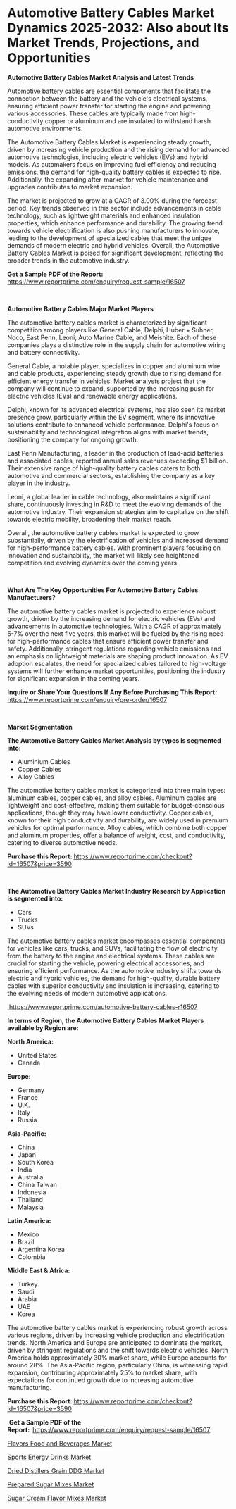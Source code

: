 <p><h1>Automotive Battery Cables Market Dynamics 2025-2032: Also about Its Market Trends, Projections, and Opportunities</h1></p><p><strong>Automotive Battery Cables Market Analysis and Latest Trends</strong></p>
<p><p>Automotive battery cables are essential components that facilitate the connection between the battery and the vehicle's electrical systems, ensuring efficient power transfer for starting the engine and powering various accessories. These cables are typically made from high-conductivity copper or aluminum and are insulated to withstand harsh automotive environments.</p><p>The Automotive Battery Cables Market is experiencing steady growth, driven by increasing vehicle production and the rising demand for advanced automotive technologies, including electric vehicles (EVs) and hybrid models. As automakers focus on improving fuel efficiency and reducing emissions, the demand for high-quality battery cables is expected to rise. Additionally, the expanding after-market for vehicle maintenance and upgrades contributes to market expansion.</p><p>The market is projected to grow at a CAGR of 3.00% during the forecast period. Key trends observed in this sector include advancements in cable technology, such as lightweight materials and enhanced insulation properties, which enhance performance and durability. The growing trend towards vehicle electrification is also pushing manufacturers to innovate, leading to the development of specialized cables that meet the unique demands of modern electric and hybrid vehicles. Overall, the Automotive Battery Cables Market is poised for significant development, reflecting the broader trends in the automotive industry.</p></p>
<p><strong>Get a Sample PDF of the Report:&nbsp;</strong> <a href="https://www.reportprime.com/enquiry/request-sample/16507?utm_campaign=3094&utm_medium=2&utm_source=Github&utm_content=ia&utm_term=17032025&utm_id=automotive-battery-cables">https://www.reportprime.com/enquiry/request-sample/16507</a></p>
<p>&nbsp;</p>
<p><strong>Automotive Battery Cables Major Market Players</strong></p>
<p><p>The automotive battery cables market is characterized by significant competition among players like General Cable, Delphi, Huber + Suhner, Noco, East Penn, Leoni, Auto Marine Cable, and Meishite. Each of these companies plays a distinctive role in the supply chain for automotive wiring and battery connectivity.</p><p>General Cable, a notable player, specializes in copper and aluminum wire and cable products, experiencing steady growth due to rising demand for efficient energy transfer in vehicles. Market analysts project that the company will continue to expand, supported by the increasing push for electric vehicles (EVs) and renewable energy applications.</p><p>Delphi, known for its advanced electrical systems, has also seen its market presence grow, particularly within the EV segment, where its innovative solutions contribute to enhanced vehicle performance. Delphi's focus on sustainability and technological integration aligns with market trends, positioning the company for ongoing growth.</p><p>East Penn Manufacturing, a leader in the production of lead-acid batteries and associated cables, reported annual sales revenues exceeding $1 billion. Their extensive range of high-quality battery cables caters to both automotive and commercial sectors, establishing the company as a key player in the industry.</p><p>Leoni, a global leader in cable technology, also maintains a significant share, continuously investing in R&D to meet the evolving demands of the automotive industry. Their expansion strategies aim to capitalize on the shift towards electric mobility, broadening their market reach.</p><p>Overall, the automotive battery cables market is expected to grow substantially, driven by the electrification of vehicles and increased demand for high-performance battery cables. With prominent players focusing on innovation and sustainability, the market will likely see heightened competition and evolving dynamics over the coming years.</p></p>
<p>&nbsp;</p>
<p><strong>What Are The Key Opportunities For Automotive Battery Cables Manufacturers?</strong></p>
<p><p>The automotive battery cables market is projected to experience robust growth, driven by the increasing demand for electric vehicles (EVs) and advancements in automotive technologies. With a CAGR of approximately 5-7% over the next five years, this market will be fueled by the rising need for high-performance cables that ensure efficient power transfer and safety. Additionally, stringent regulations regarding vehicle emissions and an emphasis on lightweight materials are shaping product innovation. As EV adoption escalates, the need for specialized cables tailored to high-voltage systems will further enhance market opportunities, positioning the industry for significant expansion in the coming years.</p></p>
<p><strong>Inquire or Share Your Questions If Any Before Purchasing This Report:</strong> <a href="https://www.reportprime.com/enquiry/pre-order/16507?utm_campaign=3094&utm_medium=2&utm_source=Github&utm_content=ia&utm_term=17032025&utm_id=automotive-battery-cables">https://www.reportprime.com/enquiry/pre-order/16507</a></p>
<p>&nbsp;</p>
<p><strong>Market Segmentation</strong></p>
<p><strong>The Automotive Battery Cables Market Analysis by types is segmented into:</strong></p>
<p><ul><li>Aluminium Cables</li><li>Copper Cables</li><li>Alloy Cables</li></ul></p>
<p><p>The automotive battery cables market is categorized into three main types: aluminum cables, copper cables, and alloy cables. Aluminum cables are lightweight and cost-effective, making them suitable for budget-conscious applications, though they may have lower conductivity. Copper cables, known for their high conductivity and durability, are widely used in premium vehicles for optimal performance. Alloy cables, which combine both copper and aluminum properties, offer a balance of weight, cost, and conductivity, catering to diverse automotive needs.</p></p>
<p><strong>Purchase this Report:&nbsp;</strong><a href="https://www.reportprime.com/checkout?id=16507&price=3590&utm_campaign=3094&utm_medium=2&utm_source=Github&utm_content=ia&utm_term=17032025&utm_id=automotive-battery-cables">https://www.reportprime.com/checkout?id=16507&price=3590</a></p>
<p>&nbsp;</p>
<p><strong>The Automotive Battery Cables Market Industry Research by Application is segmented into:</strong></p>
<p><ul><li>Cars</li><li>Trucks</li><li>SUVs</li></ul></p>
<p><p>The automotive battery cables market encompasses essential components for vehicles like cars, trucks, and SUVs, facilitating the flow of electricity from the battery to the engine and electrical systems. These cables are crucial for starting the vehicle, powering electrical accessories, and ensuring efficient performance. As the automotive industry shifts towards electric and hybrid vehicles, the demand for high-quality, durable battery cables with superior conductivity and insulation is increasing, catering to the evolving needs of modern automotive applications.</p></p>
<p><a href="https://www.reportprime.com/automotive-battery-cables-r16507?utm_campaign=3094&utm_medium=2&utm_source=Github&utm_content=ia&utm_term=17032025&utm_id=automotive-battery-cables">&nbsp;https://www.reportprime.com/automotive-battery-cables-r16507</a></p>
<p><strong>In terms of Region, the Automotive Battery Cables Market Players available by Region are:</strong></p>
<p>
    <p> <strong> North America: </strong>
        <ul>
            <li>United States</li>
            <li>Canada</li>
        </ul>
        </p> 
    <p> <strong> Europe: </strong>
        <ul>
            <li>Germany</li>
            <li>France</li>
            <li>U.K.</li>
            <li>Italy</li>
            <li>Russia</li>
        </ul>
        </p> 
    <p> <strong> Asia-Pacific: </strong>
        <ul>
            <li>China</li>
            <li>Japan</li>
            <li>South Korea</li>
            <li>India</li>
            <li>Australia</li>
            <li>China Taiwan</li>
            <li>Indonesia</li>
            <li>Thailand</li>
            <li>Malaysia</li>
        </ul>
        </p> 
    <p> <strong> Latin America: </strong>
        <ul>
            <li>Mexico</li>
            <li>Brazil</li>
            <li>Argentina Korea</li>
            <li>Colombia</li>
        </ul>
        </p> 
    <p> <strong> Middle East & Africa: </strong>
        <ul>
            <li>Turkey</li>
            <li>Saudi</li>
            <li>Arabia</li>
            <li>UAE</li>
            <li>Korea</li>
        </ul>
    </p>
    </p>
<p><p>The automotive battery cables market is experiencing robust growth across various regions, driven by increasing vehicle production and electrification trends. North America and Europe are anticipated to dominate the market, driven by stringent regulations and the shift towards electric vehicles. North America holds approximately 30% market share, while Europe accounts for around 28%. The Asia-Pacific region, particularly China, is witnessing rapid expansion, contributing approximately 25% to market share, with expectations for continued growth due to increasing automotive manufacturing.</p></p>
<p><strong>Purchase this Report: </strong><a href="https://www.reportprime.com/checkout?id=16507&price=3590&utm_campaign=3094&utm_medium=2&utm_source=Github&utm_content=ia&utm_term=17032025&utm_id=automotive-battery-cables">https://www.reportprime.com/checkout?id=16507&price=3590</a></p>
<p>&nbsp;<strong>Get a Sample PDF of the Report:&nbsp;&nbsp;</strong><a href="https://www.reportprime.com/enquiry/request-sample/16507?utm_campaign=3094&utm_medium=2&utm_source=Github&utm_content=ia&utm_term=17032025&utm_id=automotive-battery-cables">https://www.reportprime.com/enquiry/request-sample/16507</a></p>
<p><strong></strong></p>
<p><p><a href="https://www.linkedin.com/pulse/detailed-flavors-food-beverages-market-analysis-qna7c?utm_campaign=3094&utm_medium=2&utm_source=Github&utm_content=ia&utm_term=17032025&utm_id=automotive-battery-cables">Flavors Food and Beverages Market</a></p><p><a href="https://www.linkedin.com/pulse/understanding-sports-energy-drinks-market-key-insights-b6jge?utm_campaign=3094&utm_medium=2&utm_source=Github&utm_content=ia&utm_term=17032025&utm_id=automotive-battery-cables">Sports Energy Drinks Market</a></p><p><a href="https://www.linkedin.com/pulse/market-expansion-insights-dried-distillers-grain-ddg-projected-dcf9e?utm_campaign=3094&utm_medium=2&utm_source=Github&utm_content=ia&utm_term=17032025&utm_id=automotive-battery-cables">Dried Distillers Grain DDG Market</a></p><p><a href="https://www.linkedin.com/pulse/prepared-sugar-mixes-market-revolution-2025-2032-trends-shaping-c4lue?utm_campaign=3094&utm_medium=2&utm_source=Github&utm_content=ia&utm_term=17032025&utm_id=automotive-battery-cables">Prepared Sugar Mixes Market</a></p><p><a href="https://www.linkedin.com/pulse/aligning-strategies-sugar-cream-flavor-mixes-market-insights-fjv2e?utm_campaign=3094&utm_medium=2&utm_source=Github&utm_content=ia&utm_term=17032025&utm_id=automotive-battery-cables">Sugar Cream Flavor Mixes Market</a></p></p>